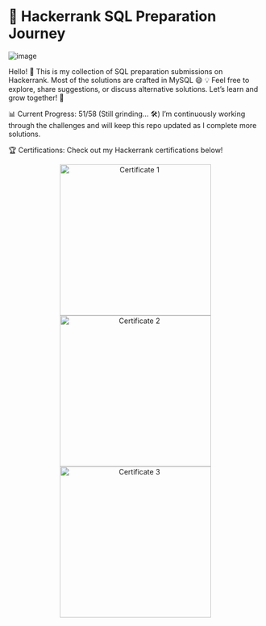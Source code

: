 # 🚀 Hackerrank SQL Preparation Journey

![image](https://github.com/user-attachments/assets/024b88a3-1b9d-402f-8e55-23777f625f35)

Hello! 👋 This is my collection of SQL preparation submissions on Hackerrank. Most of the solutions are crafted in MySQL 😄
💡 Feel free to explore, share suggestions, or discuss alternative solutions. Let’s learn and grow together! 🚀

📊 Current Progress: 51/58 (Still grinding… 🛠️)
I’m continuously working through the challenges and will keep this repo updated as I complete more solutions.

🏆 Certifications:
Check out my Hackerrank certifications below!
<div align="center">
  <img src="https://github.com/user-attachments/assets/83c5c759-7f1e-4a14-b878-a0eaf3d8a20e" alt="Certificate 1" width="300px">
  <img src="https://github.com/user-attachments/assets/3522a361-6d79-4f11-a7e2-d2b6ad32af1c" alt="Certificate 2" width="300px">
  <img src="https://github.com/user-attachments/assets/84730d18-6a3a-43f1-ba50-dc903e7630ad" alt="Certificate 3" width="300px">
</div>

